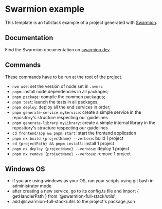 # Swarmion example

This template is an fullstack example of a project generated with [Swarmion](https://github.com/swarmion/swarmion).

## Documentation

Find the Swarmion documentation on [swarmion.dev](https://www.swarmion.dev)

## Commands

These commands have to be run at the root of the project.

- `nvm use`: set the version of node set in `.nvmrc`
- `pnpm`: install node dependencies in all packages;
- `pnpm package`: compile the common packages;
- `pnpm test`: launch the tests in all packages;
- `pnpm deploy`: deploy all the end services in order;
- `pnpm generate-service myService`: create a simple service in the repository's structure respecting our guidelines
- `pnpm generate-library myLibrary`: create a simple internal library in the repository's structure respecting our guidelines
- `cd frontend/app && pnpm start`: start the frontend application
- `pnpm nx build {projectName} --verbose`: build 1 project
- `cd {projectPath} && pnpm install`: install 1 project
- `pnpm nx deploy {projectName} --verbose`: deploy 1 project
- `pnpm nx remove {projectName} --verbose`: remove 1 project

## Windows OS  
* if you are using windows as your OS, run your scripts using git bash in administrator mode.  
* after creating a new service, go to its config.ts file and import { getHandlerPath } from '@swarmion-full-stack/utils';  
* add @swarmion-full-stack/utils to the project's package.json  

